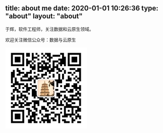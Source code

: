 title: about me
date: 2020-01-01 10:26:36
type: "about"
layout: "about"
---

于辉，软件工程师，关注数据和云原生领域。

欢迎关注微信公众号：数据与云原生

![x](../images/mp.jpg)
